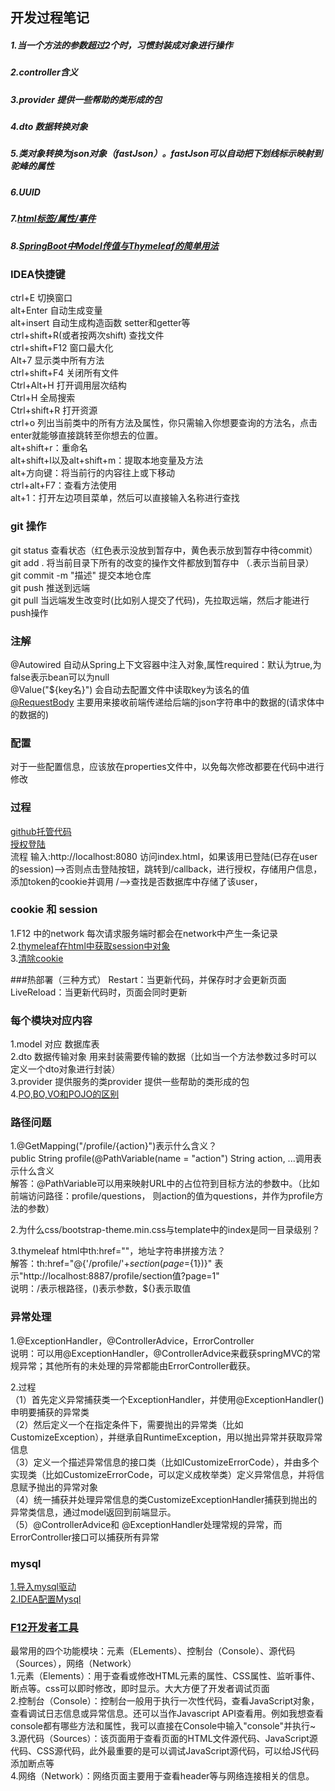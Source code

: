 ## 开发过程笔记

##### 1.当一个方法的参数超过2个时，习惯封装成对象进行操作
##### 2.controller含义
##### 3.provider  提供一些帮助的类形成的包
##### 4.dto  数据转换对象
##### 5.类对象转换为json对象（fastJson）。fastJson可以自动把下划线标示映射到驼峰的属性
##### 6.UUID
##### 7.[html标签/属性/事件](https://www.w3school.com.cn/tags/tag_form.asp)  
##### 8.[SpringBoot中Model传值与Thymeleaf的简单用法](https://blog.csdn.net/weixin_43055096/article/details/87704493)

### IDEA快捷键
ctrl+E  切换窗口  
alt+Enter  自动生成变量  
alt+insert  自动生成构造函数 setter和getter等  
ctrl+shift+R(或者按两次shift)   查找文件  
ctrl+shift+F12   窗口最大化  
Alt+7 显示类中所有方法  
ctrl+shift+F4  关闭所有文件  
Ctrl+Alt+H 打开调用层次结构  
Ctrl+H 全局搜索  
Ctrl+shift+R  打开资源  
ctrl+o 列出当前类中的所有方法及属性，你只需输入你想要查询的方法名，点击enter就能够直接跳转至你想去的位置。  
alt+shift+r：重命名  
alt+shift+l以及alt+shift+m：提取本地变量及方法  
alt+方向键：将当前行的内容往上或下移动  
ctrl+alt+F7：查看方法使用  
alt+1：打开左边项目菜单，然后可以直接输入名称进行查找  
### git 操作
git status  查看状态（红色表示没放到暂存中，黄色表示放到暂存中待commit）  
git add .   将当前目录下所有的改变的操作文件都放到暂存中 （.表示当前目录）  
git commit -m "描述"   提交本地仓库  
git push    推送到远端  
git pull    当远端发生改变时(比如别人提交了代码)，先拉取远端，然后才能进行push操作  

### 注解
@Autowired 自动从Spring上下文容器中注入对象,属性required：默认为true,为false表示bean可以为null  
@Value("${key名}") 会自动去配置文件中读取key为该名的值  
[@RequestBody](https://blog.csdn.net/justry_deng/article/details/80972817) 主要用来接收前端传递给后端的json字符串中的数据的(请求体中的数据的)  

### 配置
对于一些配置信息，应该放在properties文件中，以免每次修改都要在代码中进行修改

### 过程
[github托管代码](https://github.com/chenyidao/test)  
[授权登陆](https://developer.github.com/apps/building-oauth-apps/authorizing-oauth-apps/)  
流程  输入:http://localhost:8080  访问index.html，如果该用已登陆(已存在user的session)—>否则点击登陆按钮，跳转到/callback，进行授权，存储用户信息，添加token的cookie并调用 /—>查找是否数据库中存储了该user，  

### cookie 和 session
1.F12 中的network   每次请求服务端时都会在network中产生一条记录  
2.[thymeleaf在html中获取session中对象](https://blog.csdn.net/hry2015/article/details/73253080)  
3.[清除cookie](https://blog.csdn.net/w4bobo/article/details/8278820)  

###热部署（三种方式）
Restart：当更新代码，并保存时才会更新页面  
LiveReload：当更新代码时，页面会同时更新  

### 每个模块对应内容
1.model 对应 数据库表  
2.dto 数据传输对象 用来封装需要传输的数据（比如当一个方法参数过多时可以定义一个dto对象进行封装）  
3.provider 提供服务的类provider  提供一些帮助的类形成的包  
4.[PO,BO,VO和POJO的区别](https://blog.csdn.net/u011870547/article/details/81077153)  
### 路径问题
1.@GetMapping("/profile/{action}")表示什么含义？  
public String profile(@PathVariable(name = "action") String action, ...调用表示什么含义  
解答：@PathVariable可以用来映射URL中的占位符到目标方法的参数中。（比如前端访问路径：profile/questions，
则action的值为questions，并作为profile方法的参数）  

2.为什么css/bootstrap-theme.min.css与template中的index是同一目录级别？  

3.thymeleaf html中th:href=""，地址字符串拼接方法？  
解答：th:href="@{'/profile/'+${section}(page=${1})}" 表示"http://localhost:8887/profile/section值?page=1"  
说明：/表示根路径，()表示参数，${}表示取值  

### 异常处理
1.@ExceptionHandler，@ControllerAdvice，ErrorController  
说明：可以用@ExceptionHandler，@ControllerAdvice来截获springMVC的常规异常；其他所有的未处理的异常都能由ErrorController截获。  

2.过程  
（1）首先定义异常捕获类一个ExceptionHandler，并使用@ExceptionHandler()申明要捕获的异常类  
（2）然后定义一个在指定条件下，需要抛出的异常类（比如CustomizeException），并继承自RuntimeException，用以抛出异常并获取异常信息  
（3）定义一个描述异常信息的接口类（比如ICustomizeErrorCode），并由多个实现类（比如CustomizeErrorCode，可以定义成枚举类）定义异常信息，并将信息赋予抛出的异常对象  
（4）统一捕获并处理异常信息的类CustomizeExceptionHandler捕获到抛出的异常类信息，通过model返回到前端显示。  
（5）@ControllerAdvice和 @ExceptionHandler处理常规的异常，而ErrorController接口可以捕获所有异常  


### mysql
[1.导入mysql驱动](https://jingyan.baidu.com/article/6f2f55a1fae774f5b93e6cd6.html)  
[2.IDEA配置Mysql](https://blog.csdn.net/qq_42322548/article/details/89604244)  

### [F12开发者工具](https://www.cnblogs.com/yaoyaojing/p/9530728.html)
最常用的四个功能模块：元素（ELements）、控制台（Console）、源代码（Sources），网络（Network）  
1.元素（Elements）：用于查看或修改HTML元素的属性、CSS属性、监听事件、断点等。css可以即时修改，即时显示。大大方便了开发者调试页面  
2.控制台（Console）：控制台一般用于执行一次性代码，查看JavaScript对象，查看调试日志信息或异常信息。还可以当作Javascript API查看用。例如我想查看console都有哪些方法和属性，我可以直接在Console中输入"console"并执行~  
3.源代码（Sources）：该页面用于查看页面的HTML文件源代码、JavaScript源代码、CSS源代码，此外最重要的是可以调试JavaScript源代码，可以给JS代码添加断点等  
4.网络（Network）：网络页面主要用于查看header等与网络连接相关的信息。  
